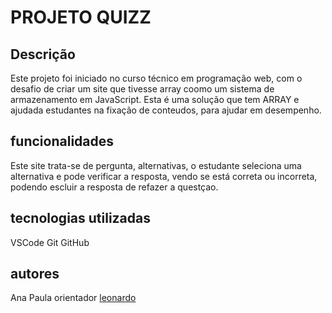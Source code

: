 # PROJETO QUIZZ
## Descrição
Este projeto foi iniciado no curso técnico em programação web, com o desafio de criar um site que tivesse array coomo um sistema de armazenamento em JavaScript. Esta é uma solução que tem ARRAY e ajudada estudantes na fixação de conteudos, para ajudar em desempenho.
## funcionalidades
Este site trata-se de pergunta, alternativas, o estudante seleciona uma alternativa e pode verificar a resposta, vendo se está correta ou incorreta, podendo escluir a resposta de refazer a questçao.
## tecnologias utilizadas
VSCode
Git
GitHub
## autores
Ana Paula
orientador [leonardo](https://github.com/LeonardoRochaMarista)


